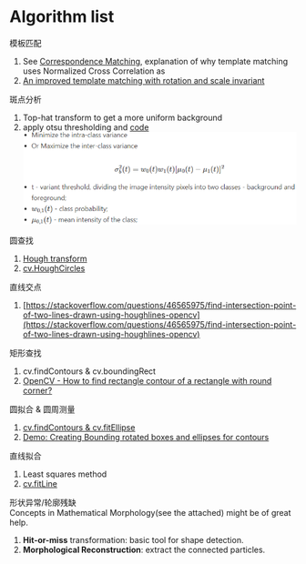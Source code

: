 # Algorithm list

模板匹配
1. See [Correspondence Matching](https://www.cse.psu.edu/~rtc12/CSE486/lecture07.pdf), explanation of why template matching uses Normalized Cross Correlation as
2. [An improved template matching with rotation and scale invariant](https://forum.opencv.org/t/an-improved-template-matching-with-rotation-and-scale-invariant/5566)

斑点分析
1. Top-hat transform to get a more uniform background
2. apply otsu thresholding and [code](https://github.com/EeToSe/image-cv/blob/main/myfunc/otsu.py)
![](./otsu.png)

圆查找
1. [Hough transform](http://16385.courses.cs.cmu.edu/spring2022/lecture/hough) 
2. [cv.HoughCircles](https://docs.opencv.org/4.x/da/d53/tutorial_py_houghcircles.html)


直线交点
1. [https://stackoverflow.com/questions/46565975/find-intersection-point-of-two-lines-drawn-using-houghlines-opencv](https://stackoverflow.com/questions/46565975/find-intersection-point-of-two-lines-drawn-using-houghlines-opencv)


矩形查找
1. cv.findContours & cv.boundingRect
2. [OpenCV - How to find rectangle contour of a rectangle with round corner?](https://stackoverflow.com/questions/46486078/opencv-how-to-find-rectangle-contour-of-a-rectangle-with-round-corner)


圆拟合 & 圆周测量
1. [cv.findContours & cv.fitEllipse](https://docs.opencv.org/3.4/d3/dc0/group__imgproc__shape.html#ga95f5b48d01abc7c2e0732db24689837b)
2. [Demo: Creating Bounding rotated boxes and ellipses for contours](https://docs.opencv.org/3.4/de/d62/tutorial_bounding_rotated_ellipses.html)

直线拟合
1. Least squares method
2. [cv.fitLine](http://amroamroamro.github.io/mexopencv/matlab/cv.fitLine.html)

形状异常/轮廓残缺 <br>
Concepts in Mathematical Morphology(see the attached) might be of great help.
1. **Hit-or-miss** transformation: basic tool for shape detection.
2. **Morphological Reconstruction**: extract the connected particles.
   